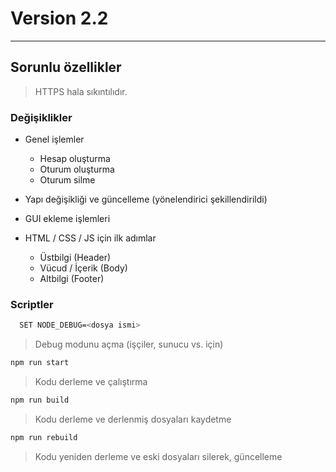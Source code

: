 # Version 2.2

---------

## Sorunlu özellikler

> HTTPS hala sıkıntılıdır.

### Değişiklikler

* Genel işlemler
  * Hesap oluşturma
  * Oturum oluşturma
  * Oturum silme

* Yapı değişikliği ve güncelleme (yönelendirici şekillendirildi)

* GUI ekleme işlemleri

* HTML / CSS / JS için ilk adımlar

  * Üstbilgi (Header)
  * Vücud / İçerik (Body)
  * Altbilgi (Footer)

### Scriptler

```bash
  SET NODE_DEBUG=<dosya ismi>
```

> Debug modunu açma (işçiler, sunucu vs. için)

```bash
npm run start
```

> Kodu derleme ve çalıştırma

```bash
npm run build
```

> Kodu derleme ve derlenmiş dosyaları kaydetme

```bash
npm run rebuild
```

> Kodu yeniden derleme ve eski dosyaları silerek, güncelleme
